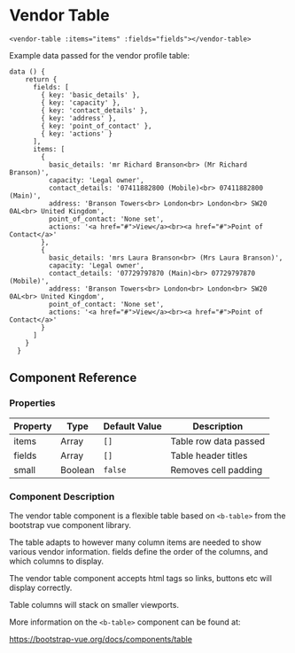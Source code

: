 # Vendor Table

```
<vendor-table :items="items" :fields="fields"></vendor-table>
```

Example data passed for the vendor profile table:

```
data () {
    return {
      fields: [
        { key: 'basic_details' },
        { key: 'capacity' },
        { key: 'contact_details' },
        { key: 'address' },
        { key: 'point_of_contact' },
        { key: 'actions' }
      ],
      items: [
        {
          basic_details: 'mr Richard Branson<br> (Mr Richard Branson)',
          capacity: 'Legal owner',
          contact_details: '07411882800 (Mobile)<br> 07411882800 (Main)',
          address: 'Branson Towers<br> London<br> London<br> SW20 0AL<br> United Kingdom',
          point_of_contact: 'None set',
          actions: '<a href="#">View</a><br><a href="#">Point of Contact</a>'
        },
        {
          basic_details: 'mrs Laura Branson<br> (Mrs Laura Branson)',
          capacity: 'Legal owner',
          contact_details: '07729797870 (Main)<br> 07729797870 (Mobile)',
          address: 'Branson Towers<br> London<br> London<br> SW20 0AL<br> United Kingdom',
          point_of_contact: 'None set',
          actions: '<a href="#">View</a><br><a href="#">Point of Contact</a>'
        }
      ]      
    }
  }
```

## Component Reference

### Properties

| Property  | Type  | Default Value  | Description  |
| --------- | ----- | -------------- | -------------- |
| items     | Array | `[]`           | Table row data passed |
| fields | Array| `[]`     | Table header titles  |
| small | Boolean | `false` | Removes cell padding |

### Component Description
The vendor table component is a flexible table based on `<b-table>` from the bootstrap vue component library.

The table adapts to however many column items are needed to show various vendor information. fields define the order of the columns, and which columns to display.

The vendor table component accepts html tags so links, buttons etc will display correctly.

Table columns will stack on smaller viewports.

More information on the `<b-table>` component can be found at:

https://bootstrap-vue.org/docs/components/table